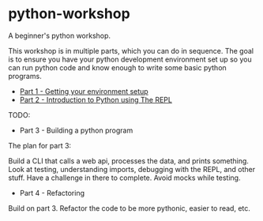 # python-workshop

A beginner's python workshop.

This workshop is in multiple parts, which you can do in sequence. The goal is to ensure you have your python development environment set up so you can run python code and know enough to write some basic python programs.

- [Part 1 - Getting your environment setup](part-1-getting-your-environment-setup/README.md)
- [Part 2 - Introduction to Python using The REPL](part-2-introduction-to-python-using-the-repl/README.md)

TODO:

- Part 3 - Building a python program

The plan for part 3:

Build a CLI that calls a web api, processes the data, and prints something.
Look at testing, understanding imports, debugging with the REPL, and other stuff.
Have a challenge in there to complete. Avoid mocks while testing.

- Part 4 - Refactoring

Build on part 3. Refactor the code to be more pythonic, easier to read, etc.
